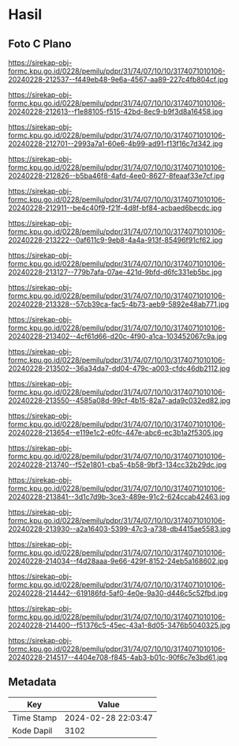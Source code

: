 # Hasil

## Foto C Plano

https://sirekap-obj-formc.kpu.go.id/0228/pemilu/pdpr/31/74/07/10/10/3174071010106-20240228-212537--f449eb48-9e6a-4567-aa89-227c4fb804cf.jpg

https://sirekap-obj-formc.kpu.go.id/0228/pemilu/pdpr/31/74/07/10/10/3174071010106-20240228-212613--f1e88105-f515-42bd-8ec9-b9f3d8a16458.jpg

https://sirekap-obj-formc.kpu.go.id/0228/pemilu/pdpr/31/74/07/10/10/3174071010106-20240228-212701--2993a7a1-60e6-4b99-ad91-f13f16c7d342.jpg

https://sirekap-obj-formc.kpu.go.id/0228/pemilu/pdpr/31/74/07/10/10/3174071010106-20240228-212826--b5ba46f8-4afd-4ee0-8627-8feaaf33e7cf.jpg

https://sirekap-obj-formc.kpu.go.id/0228/pemilu/pdpr/31/74/07/10/10/3174071010106-20240228-212911--be4c40f9-f21f-4d8f-bf84-acbaed6becdc.jpg

https://sirekap-obj-formc.kpu.go.id/0228/pemilu/pdpr/31/74/07/10/10/3174071010106-20240228-213222--0af611c9-9eb8-4a4a-913f-85496f91cf62.jpg

https://sirekap-obj-formc.kpu.go.id/0228/pemilu/pdpr/31/74/07/10/10/3174071010106-20240228-213127--779b7afa-07ae-421d-9bfd-d6fc331eb5bc.jpg

https://sirekap-obj-formc.kpu.go.id/0228/pemilu/pdpr/31/74/07/10/10/3174071010106-20240228-213328--57cb39ca-fac5-4b73-aeb9-5892e48ab771.jpg

https://sirekap-obj-formc.kpu.go.id/0228/pemilu/pdpr/31/74/07/10/10/3174071010106-20240228-213402--4cf61d66-d20c-4f90-a1ca-103452067c9a.jpg

https://sirekap-obj-formc.kpu.go.id/0228/pemilu/pdpr/31/74/07/10/10/3174071010106-20240228-213502--36a34da7-dd04-479c-a003-cfdc46db2112.jpg

https://sirekap-obj-formc.kpu.go.id/0228/pemilu/pdpr/31/74/07/10/10/3174071010106-20240228-213550--4585a08d-99cf-4b15-82a7-ada9c032ed82.jpg

https://sirekap-obj-formc.kpu.go.id/0228/pemilu/pdpr/31/74/07/10/10/3174071010106-20240228-213654--e119e1c2-e0fc-447e-abc6-ec3b1a2f5305.jpg

https://sirekap-obj-formc.kpu.go.id/0228/pemilu/pdpr/31/74/07/10/10/3174071010106-20240228-213740--f52e1801-cba5-4b58-9bf3-134cc32b29dc.jpg

https://sirekap-obj-formc.kpu.go.id/0228/pemilu/pdpr/31/74/07/10/10/3174071010106-20240228-213841--3d1c7d9b-3ce3-489e-91c2-624ccab42463.jpg

https://sirekap-obj-formc.kpu.go.id/0228/pemilu/pdpr/31/74/07/10/10/3174071010106-20240228-213930--a2a16403-5399-47c3-a738-db4415ae5583.jpg

https://sirekap-obj-formc.kpu.go.id/0228/pemilu/pdpr/31/74/07/10/10/3174071010106-20240228-214034--f4d28aaa-9e66-429f-8152-24eb5a168602.jpg

https://sirekap-obj-formc.kpu.go.id/0228/pemilu/pdpr/31/74/07/10/10/3174071010106-20240228-214442--619186fd-5af0-4e0e-9a30-d446c5c52fbd.jpg

https://sirekap-obj-formc.kpu.go.id/0228/pemilu/pdpr/31/74/07/10/10/3174071010106-20240228-214400--f51376c5-45ec-43a1-8d05-3476b5040325.jpg

https://sirekap-obj-formc.kpu.go.id/0228/pemilu/pdpr/31/74/07/10/10/3174071010106-20240228-214517--4404e708-f845-4ab3-b01c-90f6c7e3bd61.jpg


## Metadata

| Key        | Value               |
| ---------- | ------------------- |
| Time Stamp | 2024-02-28 22:03:47 |
| Kode Dapil | 3102                |



